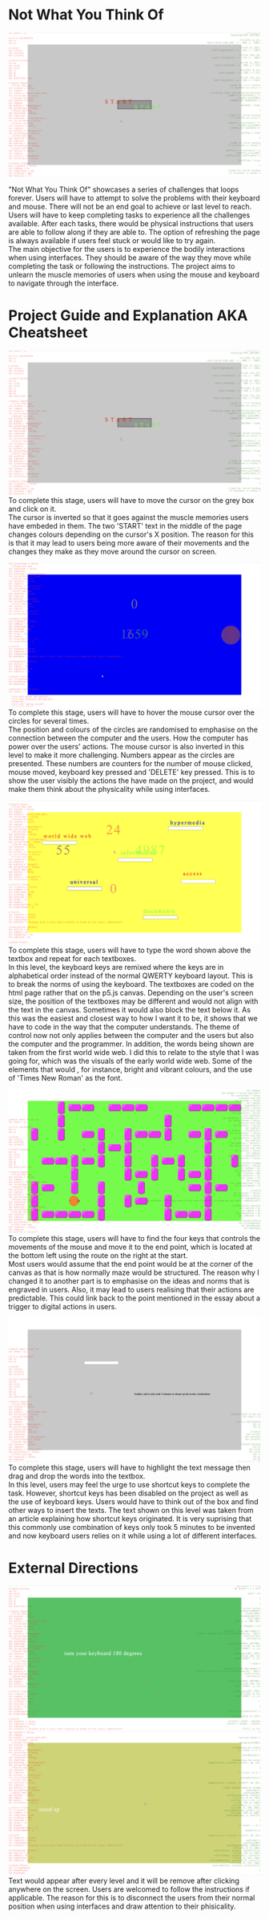 # Not What You Think Of
![Screenshot of Project](ss+rec/screenshot1.png)

"Not What You Think Of" showcases a series of challenges that loops forever. Users will have to attempt to solve the problems with their keyboard and mouse. There will not be an end goal to achieve or last level to reach. Users will have to keep completing tasks to experience all the challenges available. After each tasks, there would be physical instructions that users are able to follow along if they are able to.  The option of refreshing the page is always available if users feel stuck or would like to try again.  
The main objective for the users is to experience the bodily interactions when using interfaces. They should be aware of the way they move while completing the task or following the instructions. The project aims to unlearn the muscle memories of users when using the mouse and keyboard to navigate through the interface. 

# Project Guide and Explanation AKA Cheatsheet
![Level 1](ss+rec/screenshot1.png)
To complete this stage, users will have to move the cursor on the grey box and click on it.  
The cursor is inverted so that it goes against the muscle memories users have embeded in them. The two 'START' text in the middle of the page changes colours depending on the cursor's X position. The reason for this is that it may lead to users being more aware of their movements and the changes they make as they move around the cursor on screen.  
  

![Level 2](ss+rec/screenshot2.png)
To complete this stage, users will have to hover the mouse cursor over the circles for several times.  
The position and colours of the circles are randomised to emphasise on the connection between the computer and the users. How the computer has power over the users' actions. The mouse cursor is also inverted in this level to make it more challenging. Numbers appear as the circles are presented. These numbers are counters for the number of mouse clicked, mouse moved, keyboard key pressed and 'DELETE' key pressed. This is to show the user visibly the actions the have made on the project, and would make them think about the physicality while using interfaces.  
  

![Level 3](ss+rec/screenshot3.png)
To complete this stage, users will have to type the word shown above the textbox and repeat for each textboxes.  
In this level, the keyboard keys are remixed where the keys are in alphabetical order instead of the normal QWERTY keyboard layout. This is to break the norms of using the keyboard. The textboxes are coded on the html page rather that on the p5.js canvas. Depending on the user's screen size, the position of the textboxes may be different and would not align with the text in the canvas. Sometimes it would also block the text below it. As this was the easiest and closest way to how I want it to be, it shows that we have to code in the way that the computer understands. The theme of control now not only applies between the computer and the users but also the computer and the programmer. In addition, the words being shown are taken from the first world wide web. I did this to relate to the style that I was going for, which was the visuals of the early world wide web. Some of the elements that would , for instance, bright and vibrant colours, and the use of 'Times New Roman' as the font.  
  

![Level 4](ss+rec/screenshot4.png)
To complete this stage, users will have to find the four keys that controls the movements of the mouse and move it to the end point, which is located at the bottom left using the route on the right at the start.  
Most users would assume that the end point would be at the corner of the canvas as that is how normally maze would be structured. The reason why I changed it to another part is to emphasise on the ideas and norms that is engraved in users. Also, it may lead to users realising that their actions are predictable. This could link back to the point mentioned in the essay about a trigger to digital actions in users.  
  

![Level 5](ss+rec/screenshot5.png)
To complete this stage, users will have to highlight the text message then drag and drop the words into the textbox.  
In this level, users may feel the urge to use shortcut keys to complete the task. However, shortcut keys has been disabled on the project as well as the use of keyboard keys. Users would have to think out of the box and find other ways to insert the texts. The text shown on this level was taken from an article explaining how shortcut keys originated. It is very suprising that this commonly use combination of keys only took 5 minutes to be invented and now keyboard users relies on it while using a lot of different interfaces.
  
  
# External Directions
![Direction 1](ss+rec/screenshot6.png)
![Direction 2](ss+rec/screenshot7.png)
Text would appear after every level and it will be remove after clicking anywhere on the screen. Users are welcomed to follow the instructions if applicable. The reason for this is to disconnect the users from their normal position when using interfaces and draw attention to their phisicality. 